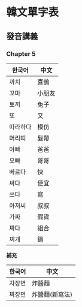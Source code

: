 # 韓文單字表

## 發音講義

### Chapter 5

한국어 | 中文
--- | ---
까치 | 喜鵲
꼬마 | 小朋友
토끼 | 兔子
또 | 又
따라하다 | 模仿
머리띠 | 髮帶
아빠 | 爸爸
오빠 | 哥哥
빠르다 | 快
싸다 | 便宜
쓰다 | 寫
아저씨 | 叔叔
가짜 | 假貨
짜다 | 組合
찌개 | 鍋

**補充**

한국어 | 中文
--- | ---
자장면 | 炸醬麵
짜장면 | 炸醬麵(新寫法)
